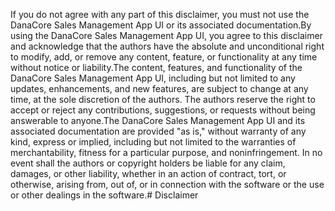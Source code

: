 








If you do not agree with any part of this disclaimer, you must not use the DanaCore Sales Management App UI or its associated documentation.By using the DanaCore Sales Management App UI, you agree to this disclaimer and acknowledge that the authors have the absolute and unconditional right to modify, add, or remove any content, feature, or functionality at any time without notice or liability.The content, features, and functionality of the DanaCore Sales Management App UI, including but not limited to any updates, enhancements, and new features, are subject to change at any time, at the sole discretion of the authors. The authors reserve the right to accept or reject any contributions, suggestions, or requests without being answerable to anyone.The DanaCore Sales Management App UI and its associated documentation are provided "as is," without warranty of any kind, express or implied, including but not limited to the warranties of merchantability, fitness for a particular purpose, and noninfringement. In no event shall the authors or copyright holders be liable for any claim, damages, or other liability, whether in an action of contract, tort, or otherwise, arising from, out of, or in connection with the software or the use or other dealings in the software.# Disclaimer